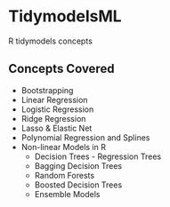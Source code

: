 # TidymodelsML
R tidymodels concepts

## Concepts Covered

- Bootstrapping
- Linear Regression
- Logistic Regression
- Ridge Regression
- Lasso & Elastic Net
- Polynomial Regression and Splines
- Non-linear Models in R 
  - Decision Trees - Regression Trees
  - Bagging Decision Trees
  - Random Forests
  - Boosted Decision Trees
  - Ensemble Models
